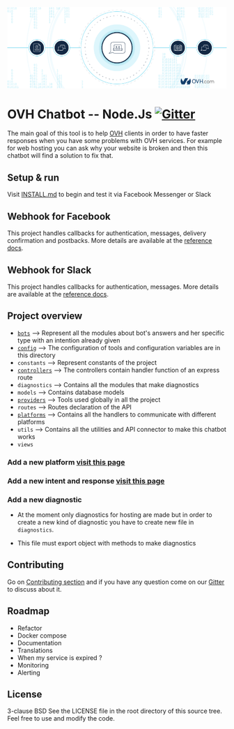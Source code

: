 ![OVH Chatbot Cover](FBcover.png)

# OVH Chatbot -- Node.Js [![Gitter](https://img.shields.io/gitter/room/nwjs/nw.js.svg)](https://gitter.im/ovh/ux)

The main goal of this tool is to help [OVH](https://ovh.com) clients in order to have faster responses when you have some problems with OVH services. For example for web hosting you can ask why your website is broken and then this chatbot will find a solution to fix that.

## Setup & run

Visit [INSTALL.md](INSTALL.md) to begin and test it via Facebook Messenger or Slack

## Webhook for Facebook

This project handles callbacks for authentication, messages, delivery confirmation and postbacks. More details are available at the [reference docs](https://developers.facebook.com/docs/messenger-platform/webhook-reference).

## Webhook for Slack

This project handles callbacks for authentication, messages. More details are available at the [reference docs](https://api.slack.com/).

## Project overview

+ [`bots`](bots/README.md) --> Represent all the modules about bot's answers and her specific type with an intention already given
+ [`config`](config/README.md) --> The configuration of tools and configuration variables are in this directory
+ `constants` --> Represent constants of the project
+ [`controllers`](controllers/README.md) --> The controllers contain handler function of an express route
+ `diagnostics` --> Contains all the modules that make diagnostics
+ `models` --> Contains database models
+ [`providers`](providers/README.md) --> Tools used globally in all the project
+ `routes` --> Routes declaration of the API
+ [`platforms`](platforms/README.md) --> Contains all the handlers to communicate with different platforms
+ `utils` --> Contains all the utilities and API connector to make this chatbot works
+ `views`


### Add a new platform [visit this page](platforms/README.md)

### Add a new intent and response [visit this page](bots/README.md)

### Add a new diagnostic

+ At the moment only diagnostics for hosting are made but in order to create a new kind of diagnostic you have to create new file in `diagnostics`.

+ This file must export object with methods to make diagnostics

## Contributing

Go on [Contributing section](CONTRIBUTING.md) and if you have any question come on our [Gitter](https://gitter.im/ovh/ux) to discuss about it.

## Roadmap

+ Refactor
+ Docker compose
+ Documentation
+ Translations
+ When my service is expired ?
+ Monitoring
+ Alerting

## License

3-clause BSD
See the LICENSE file in the root directory of this source tree. Feel free to use and modify the code.